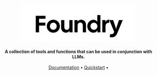<p align="center">
  <a href="https://docs.withfoundry.org">
  
  <picture>
    <source height="125" media="(prefers-color-scheme: dark)" srcset="./docs/logo/dark.svg">
    <img height="125" alt="Foundry" src="./docs/logo/light.svg">
  </picture>
</a>
</p>

<h4 align="center">A collection of tools and functions that can be used in conjunction with LLMs.</h4>

<p align="center">
  <a href="https://docs.usefoundry.io">Documentation</a> •
  <a href="https://docs.usefoundry.io/quickstart">Quickstart</a> • 
